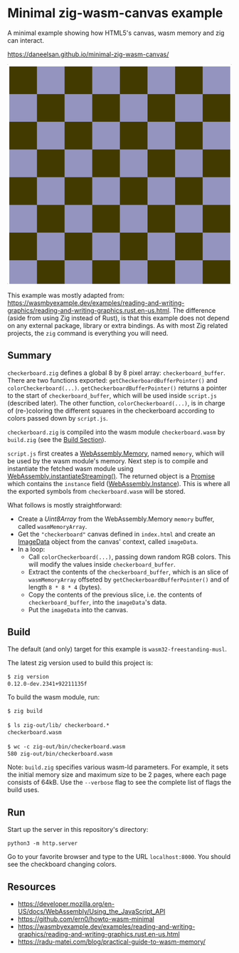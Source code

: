 # Minimal zig-wasm-canvas example

A minimal example showing how HTML5's canvas, wasm memory and zig can interact.

https://daneelsan.github.io/minimal-zig-wasm-canvas/

![checkerboard](./checkerboard.gif)

This example was mostly adapted from: https://wasmbyexample.dev/examples/reading-and-writing-graphics/reading-and-writing-graphics.rust.en-us.html. The difference (aside from using Zig instead of Rust), is that this example
does not depend on any external package, library or extra bindings. As with most Zig related projects, the `zig` command is everything you will need.

## Summary

`checkerboard.zig` defines a global 8 by 8 pixel array: `checkerboard_buffer`.
There are two functions exported: `getCheckerboardBufferPointer()` and `colorCheckerboard(...)`.
`getCheckerboardBufferPointer()` returns a pointer to the start of `checkerboard_buffer`, which will be used inside `script.js` (described later). The other function, `colorCheckerboard(...)`, is in charge of (re-)coloring the different squares in the checkerboard according to colors passed down by `script.js`.

`checkerboard.zig` is compiled into the wasm module `checkerboard.wasm` by `build.zig` (see the [Build Section](#build)).

`script.js` first creates a [WebAssembly.Memory](https://developer.mozilla.org/en-US/docs/Web/JavaScript/Reference/Global_Objects/WebAssembly/Memory), named `memory`, which will be used by the wasm module's memory. Next step is to compile and instantiate the fetched wasm module using [WebAssembly.instantiateStreaming()](https://developer.mozilla.org/en-US/docs/Web/JavaScript/Reference/Global_Objects/WebAssembly/instantiateStreaming). The returned object is a [Promise](https://developer.mozilla.org/en-US/docs/Web/JavaScript/Reference/Global_Objects/Promise) which contains the `instance` field ([WebAssembly.Instance](https://developer.mozilla.org/en-US/docs/Web/JavaScript/Reference/Global_Objects/WebAssembly/Instance)). This is where all the exported symbols from `checkerboard.wasm` will be stored.

What follows is mostly straightforward:

-   Create a _Uint8Array_ from the WebAssembly.Memory `memory` buffer, called `wasmMemoryArray`.
-   Get the `"checkerboard"` canvas defined in `index.html` and create an [ImageData](https://developer.mozilla.org/en-US/docs/Web/API/ImageData) object from the canvas' context, called `imageData`.
-   In a loop:
    -   Call `colorCheckerboard(...)`, passing down random RGB colors. This will modify the values inside `checkerboard_buffer`.
    -   Extract the contents of the `checkerboard_buffer`, which is an slice of `wasmMemoryArray` offseted by `getCheckerboardBufferPointer()` and of length `8 * 8 * 4` (bytes).
    -   Copy the contents of the previous slice, i.e. the contents of `checkerboard_buffer`, into the `imageData`'s data.
    -   Put the `imageData` into the canvas.

## Build

The default (and only) target for this example is `wasm32-freestanding-musl`.

The latest zig version used to build this project is:
```shell
$ zig version
0.12.0-dev.2341+92211135f
```

To build the wasm module, run:

```shell
$ zig build

$ ls zig-out/lib/ checkerboard.*
checkerboard.wasm

$ wc -c zig-out/bin/checkerboard.wasm 
580 zig-out/bin/checkerboard.wasm
```

Note: `build.zig` specifies various wasm-ld parameters. For example, it sets the initial memory size
and maximum size to be 2 pages, where each page consists of 64kB. Use the `--verbose` flag to see the complete list of flags the build uses.

## Run

Start up the server in this repository's directory:

```shell
python3 -m http.server
```

Go to your favorite browser and type to the URL `localhost:8000`. You should see the checkboard changing colors.

## Resources

-   https://developer.mozilla.org/en-US/docs/WebAssembly/Using_the_JavaScript_API
-   https://github.com/ern0/howto-wasm-minimal
-   https://wasmbyexample.dev/examples/reading-and-writing-graphics/reading-and-writing-graphics.rust.en-us.html
-   https://radu-matei.com/blog/practical-guide-to-wasm-memory/
